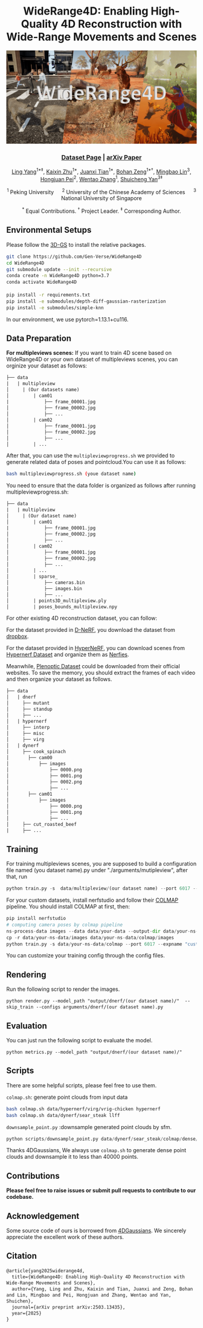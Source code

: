 
<div align="center">
  
# WideRange4D: Enabling High-Quality 4D Reconstruction with Wide-Range Movements and Scenes
![WideRange4D](./figure/teaser.png)

### [Dataset Page](https://huggingface.co/datasets/Gen-Verse/WideRange4D) | [arXiv Paper](https://arxiv.org/abs/2503.13435)

[Ling Yang](https://yangling0818.github.io)<sup>1*‡</sup>, [Kaixin Zhu](https://chriszkxxx.github.io)<sup>1*</sup>, [Juanxi Tian](https://tianshijing.github.io)<sup>1*</sup>, [Bohan Zeng](https://scholar.google.com/citations?user=MHo_d3YAAAAJ&hl=en)<sup>1*†</sup>, [Mingbao Lin](http://lmb.bjbxit.cn/)<sup>3</sup>, [Hongjuan Pei](https://openreview.net/profile?id=~Hongjuan_Pei1)<sup>2</sup>, [Wentao Zhang](https://zwt233.github.io)<sup>1</sup>, [Shuicheng Yan](http://yanshuicheng.info)<sup>3‡</sup>

<sup>1</sup> Peking University &emsp; <sup>2</sup> University of the Chinese Academy of Sciences &emsp; <sup>3</sup> National University of Singapore

<sup>*</sup> Equal Contributions. <sup>†</sup> Project Leader. <sup>‡</sup> Corresponding Author.

</div>

## Environmental Setups

Please follow the [3D-GS](https://github.com/graphdeco-inria/gaussian-splatting) to install the relative packages.

```bash
git clone https://github.com/Gen-Verse/WideRange4D
cd WideRange4D
git submodule update --init --recursive
conda create -n WideRange4D python=3.7 
conda activate WideRange4D

pip install -r requirements.txt
pip install -e submodules/depth-diff-gaussian-rasterization
pip install -e submodules/simple-knn
```

In our environment, we use pytorch=1.13.1+cu116.

## Data Preparation

**For multipleviews scenes:**
If you want to train 4D scene based on WideRange4D or your own dataset of multipleviews scenes, you can orginize your dataset as follows:

```
├── data
|   | multipleview
│     | (Our datasets name) 
│   	  | cam01
|     		  ├── frame_00001.jpg
│     		  ├── frame_00002.jpg
│     		  ├── ...
│   	  | cam02
│     		  ├── frame_00001.jpg
│     		  ├── frame_00002.jpg
│     		  ├── ...
│   	  | ...
```
After that, you can use the  `multipleviewprogress.sh` we provided to generate related data of poses and pointcloud.You can use it as follows:
```bash
bash multipleviewprogress.sh (youe dataset name)
```
You need to ensure that the data folder is organized as follows after running multipleviewprogress.sh:
```
├── data
|   | multipleview
│     | (Our dataset name) 
│   	  | cam01
|     		  ├── frame_00001.jpg
│     		  ├── frame_00002.jpg
│     		  ├── ...
│   	  | cam02
│     		  ├── frame_00001.jpg
│     		  ├── frame_00002.jpg
│     		  ├── ...
│   	  | ...
│   	  | sparse_
│     		  ├── cameras.bin
│     		  ├── images.bin
│     		  ├── ...
│   	  | points3D_multipleview.ply
│   	  | poses_bounds_multipleview.npy
```


For other existing 4D reconstruction dataset, you can follow:

For the dataset provided in [D-NeRF](https://github.com/albertpumarola/D-NeRF), you download the dataset from [dropbox](https://www.dropbox.com/s/0bf6fl0ye2vz3vr/data.zip?dl=0).

For the dataset provided in [HyperNeRF](https://github.com/google/hypernerf), you can download scenes from [Hypernerf Dataset](https://github.com/google/hypernerf/releases/tag/v0.1) and organize them as [Nerfies](https://github.com/google/nerfies#datasets). 

Meanwhile, [Plenoptic Dataset](https://github.com/facebookresearch/Neural_3D_Video) could be downloaded from their official websites. To save the memory, you should extract the frames of each video and then organize your dataset as follows.

```
├── data
│   | dnerf 
│     ├── mutant
│     ├── standup 
│     ├── ...
│   | hypernerf
│     ├── interp
│     ├── misc
│     ├── virg
│   | dynerf
│     ├── cook_spinach
│       ├── cam00
│           ├── images
│               ├── 0000.png
│               ├── 0001.png
│               ├── 0002.png
│               ├── ...
│       ├── cam01
│           ├── images
│               ├── 0000.png
│               ├── 0001.png
│               ├── ...
│     ├── cut_roasted_beef
|     ├── ...
```


## Training

For training multipleviews scenes, you are supposed to build a configuration file named (you dataset name).py under "./arguments/mutipleview", after that, run
```python
python train.py -s  data/multipleview/(our dataset name) --port 6017 --expname "multipleview/(our dataset name)" --configs arguments/multipleview/(our dataset name).py 
```


For your custom datasets, install nerfstudio and follow their [COLMAP](https://colmap.github.io/) pipeline. You should install COLMAP at first, then:

```python
pip install nerfstudio
# computing camera poses by colmap pipeline
ns-process-data images --data data/your-data --output-dir data/your-ns-data
cp -r data/your-ns-data/images data/your-ns-data/colmap/images
python train.py -s data/your-ns-data/colmap --port 6017 --expname "custom" --configs arguments/hypernerf/default.py 
```
You can customize your training config through the config files.

## Rendering

Run the following script to render the images.

```
python render.py --model_path "output/dnerf/(our dataset name)/"  --skip_train --configs arguments/dnerf/(our dataset name).py 
```

## Evaluation

You can just run the following script to evaluate the model.

```
python metrics.py --model_path "output/dnerf/(our dataset name)/" 
```

## Scripts
There are some helpful scripts, please feel free to use them.

`colmap.sh`:
generate point clouds from input data

```bash
bash colmap.sh data/hypernerf/virg/vrig-chicken hypernerf 
bash colmap.sh data/dynerf/sear_steak llff
```

`downsample_point.py` :downsample generated point clouds by sfm.

```python
python scripts/downsample_point.py data/dynerf/sear_steak/colmap/dense/workspace/fused.ply data/dynerf/sear_steak/points3D_downsample2.ply
```

Thanks 4DGaussians, We always use `colmap.sh` to generate dense point clouds and downsample it to less than 40000 points.


## Contributions

**Please feel free to raise issues or submit pull requests to contribute to our codebase.**

## Acknowledgement

Some source code of ours is borrowed from [4DGaussians](https://github.com/hustvl/4DGaussians). We sincerely appreciate the excellent work of these authors.

## Citation
```
@article{yang2025widerange4d,
  title={WideRange4D: Enabling High-Quality 4D Reconstruction with Wide-Range Movements and Scenes},
  author={Yang, Ling and Zhu, Kaixin and Tian, Juanxi and Zeng, Bohan and Lin, Mingbao and Pei, Hongjuan and Zhang, Wentao and Yan, Shuichen},
  journal={arXiv preprint arXiv:2503.13435},
  year={2025}
}
```

